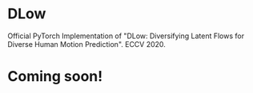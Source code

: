 # DLow
Official PyTorch Implementation of "DLow: Diversifying Latent Flows for Diverse Human Motion Prediction". ECCV 2020.

# Coming soon!
